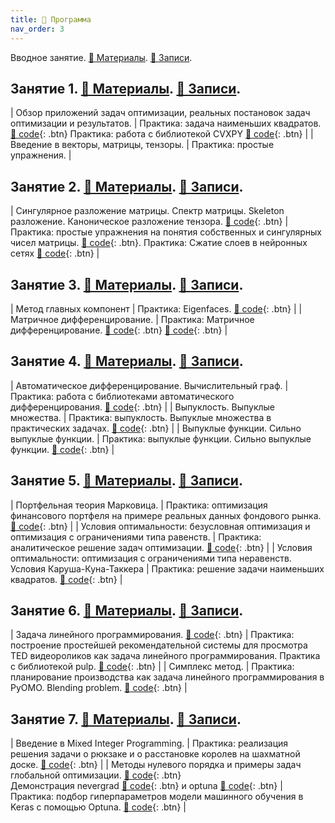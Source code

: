 ```yaml
---
title: 🚀 Программа
nav_order: 3
---
```


Вводное занятие. [📄 Материалы](/presentations/intro_info.pdf). [📝 Записи](/notes/intro_info.pdf).

## Занятие 1. [📄 Материалы](/presentations/1.pdf). [📝 Записи](/notes/1.pdf).

| Обзор приложений задач оптимизации, реальных постановок задач оптимизации и результатов.    | Практика: задача наименьших квадратов. [🐍 code](https://colab.research.google.com/github/MerkulovDaniil/optim/blob/master/assets/Notebooks/Real_world_LLS_exercise.ipynb){: .btn}  Практика: работа с библиотекой CVXPY [🐍 code](https://colab.research.google.com/github/MerkulovDaniil/optim/blob/master/assets/Notebooks/CVXPY_Exercise.ipynb){: .btn}      |
| Введение в векторы, матрицы, тензоры.  | Практика: простые упражнения.   |



## Занятие 2. [📄 Материалы](/presentations/2.pdf). [📝 Записи](/notes/2.pdf).

| Сингулярное разложение матрицы. Спектр матрицы. Skeleton разложение. Каноническое разложение тензора.  [🐍 code](https://colab.research.google.com/github/MerkulovDaniil/optim/blob/master/assets/Notebooks/Eigenvalues_and_singular_values_intro.ipynb){: .btn}  | Практика: простые упражнения на понятия собственных и сингулярных чисел матрицы. [🐍 code](https://colab.research.google.com/github/MerkulovDaniil/optim/blob/master/assets/Notebooks/Simple_nla_theoretical_questions.ipynb){: .btn}. Практика: Сжатие слоев в нейронных сетях  [🐍 code](https://colab.research.google.com/github/MerkulovDaniil/optim/blob/master/assets/Notebooks/Skeleton_compression_FC.ipynb){: .btn}    |

## Занятие 3. [📄 Материалы](/presentations/3.pdf). [📝 Записи](/notes/3.pdf).

| Метод главных компонент        | Практика: Eigenfaces. [🐍 code](https://colab.research.google.com/github/MerkulovDaniil/optim/blob/master/assets/Notebooks/Eigenfaces_exercise.ipynb){: .btn}    |
| Матричное дифференцирование.        | Практика: Матричное дифференцирование. [🐍 code](https://colab.research.google.com/github/MerkulovDaniil/optim/blob/master/assets/Notebooks/Gradient_exercise.ipynb){: .btn}   [🐍 code](https://colab.research.google.com/github/MerkulovDaniil/optim/blob/master/assets/Notebooks/Hessian_exercise.ipynb){: .btn}    |

## Занятие 4. [📄 Материалы](/presentations/4.pdf). [📝 Записи](/notes/4.pdf).

| Автоматическое дифференцирование. Вычислительный граф. | Практика: работа с библиотеками автоматического дифференцирования. [🐍 code](https://colab.research.google.com/github/MerkulovDaniil/optim/blob/master/assets/Notebooks/Autodiff_exercise.ipynb){: .btn}       |
| Выпуклость. Выпуклые множества.   | Практика: выпуклость. Выпуклые множества в практических задачах. [🐍 code](https://colab.research.google.com/github/MerkulovDaniil/optim/blob/master/assets/Notebooks/Convex_sets_exercise.ipynb){: .btn}      |
| Выпуклые функции. Сильно выпуклые функции.    | Практика: выпуклые функции. Сильно выпуклые функции. [🐍 code](https://colab.research.google.com/github/MerkulovDaniil/optim/blob/master/assets/Notebooks/Convex_functions_exercise.ipynb){: .btn}      |

## Занятие 5. [📄 Материалы](/presentations/5.pdf). [📝 Записи](/notes/5.pdf).

| Портфельная теория Марковица. | Практика: оптимизация финансового портфеля на примере реальных данных фондового рынка.  [🐍 code](https://colab.research.google.com/github/MerkulovDaniil/optim/blob/master/assets/Notebooks/Portfolio_optimization.ipynb){: .btn}  |
| Условия оптимальности: безусловная оптимизация и оптимизация с ограничениями типа равенств. | Практика: аналитическое решение задач оптимизации.  [🐍 code](https://colab.research.google.com/github/MerkulovDaniil/sber219/blob/main/notebooks/5_1.ipynb){: .btn} |
| Условия оптимальности: оптимизация с ограничениями типа неравенств. Условия Каруша-Куна-Таккера | Практика: решение задачи наименьших квадратов. [🐍 code](https://colab.research.google.com/github/MerkulovDaniil/sber219/blob/main/notebooks/5_2.ipynb){: .btn}      |

## Занятие 6. [📄 Материалы](/presentations/6.pdf). [📝 Записи](/notes/6.pdf).

| Задача линейного программирования. [🐍 code](https://colab.research.google.com/github/MerkulovDaniil/optim/blob/master/assets/Notebooks/LP.ipynb){: .btn} | Практика: построение простейшей рекомендательной системы для просмотра TED видеороликов как задача линейного программирования. Практика с библиотекой pulp. [🐍 code](https://colab.research.google.com/github/MerkulovDaniil/optim/blob/master/assets/Notebooks/LP_Recsys_with_PuLP_exercise.ipynb){: .btn}  |
| Симплекс метод. | Практика: планирование производства как задача линейного программирования в PyOMO. Blending problem. [🐍 code](https://colab.research.google.com/github/MerkulovDaniil/optim/blob/master/assets/Notebooks/LP_Covers_manufacturing_exercise.ipynb){: .btn} |

## Занятие 7. [📄 Материалы](/presentations/7.pdf). [📝 Записи](/notes/7.pdf).

| Введение в Mixed Integer Programming. | Практика: реализация решения задачи о рюкзаке и о расстановке королев на шахматной доске. [🐍 code](https://colab.research.google.com/github/MerkulovDaniil/optim/blob/master/assets/Notebooks/MIP_Exercise.ipynb){: .btn} |
| Методы нулевого порядка и примеры задач глобальной оптимизации.  [🐍 code](https://colab.research.google.com/github/MerkulovDaniil/sber219/blob/main/notebooks/4_01.ipynb){: .btn} <br /> Демонстрация nevergrad  [🐍 code](https://colab.research.google.com/github/MerkulovDaniil/sber219/blob/main/notebooks/4_02.ipynb){: .btn} и optuna  [🐍 code](https://colab.research.google.com/github/MerkulovDaniil/sber219/blob/main/notebooks/4_03.ipynb){: .btn} | Практика: подбор гиперпараметров модели машинного обучения в Keras с помощью Optuna. [🐍 code](https://colab.research.google.com/github/MerkulovDaniil/sber219/blob/main/notebooks/4_2.ipynb){: .btn}      |

<!-- 8 - градиент + ньютон\ квазиньютон

9 - SGD Обучение нейронных сетей как задача оптимизации. Дообучение нейронных сетей aka transfer learning. Neural style transfer. Ландшафт функции потерь нейронной сети.
10. Обзор недавних достижений в области машинного обучения и оптимизации: обучение больших моделей. Модели стабильной диффузии. Подведение итогов. Темы слушателей. -->
